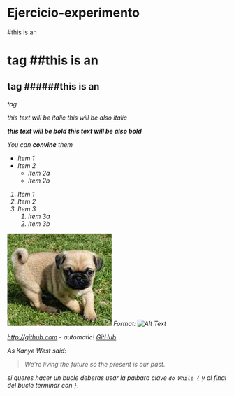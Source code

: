 # Ejercicio-experimento

#this is an <h1> tag
##this is an <h2> tag
######this is an <h6> tag
  
  *this text will be italic*
  _this will be also italic_
  
  **this text will be bold**
  __this text will be also bold__
  
  _You can **convine** them_

* Item 1
* Item 2
  * Item 2a
  * Item 2b


1. Item 1
1. Item 2
1. Item 3
   1. Item 3a
   1. Item 3b

![Perrito](perro.jpg)
Format: ![Alt Text](url)


http://github.com - automatic!
[GitHub](http://github.com)


As Kanye West said:

> We're living the future so
> the present is our past.

si queres hacer un bucle deberas usar la palbara clave
`do While {` y al final del bucle terminar con `}`.
